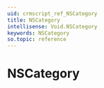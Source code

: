 ```yaml
---
uid: crmscript_ref_NSCategory
title: NSCategory
intellisense: Void.NSCategory
keywords: NSCategory
so.topic: reference
---
```


# NSCategory
